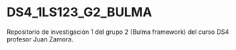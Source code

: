 # DS4_1LS123_G2_BULMA
Repositorio de investigación 1 del grupo 2 (Bulma framework) del curso DS4 profesor Juan Zamora.
